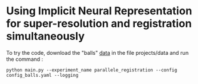 # Using Implicit Neural Representation for super-resolution and registration simultaneously

To try the code, download the "balls" [data](https://github.com/VictorBaillet/multi_contrast_registration_agnostic_inr/releases/tag/large_files) in the file projects/data and run the command :

`python main.py --experiment_name parallele_registration --config config_balls.yaml --logging` 




